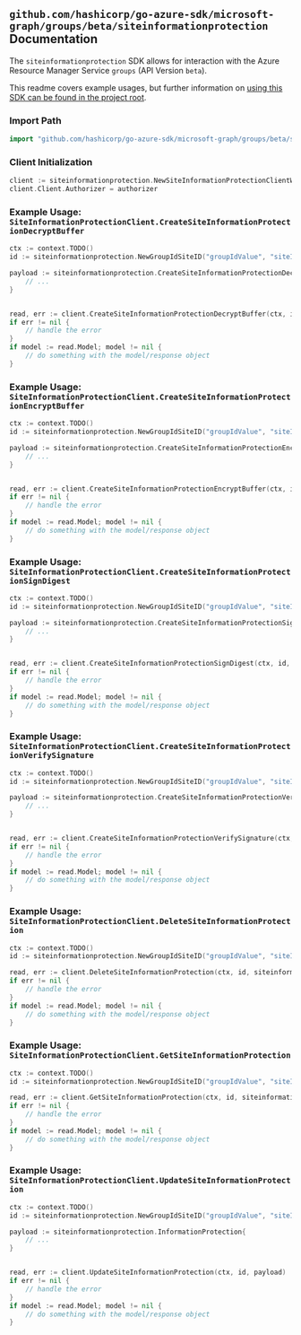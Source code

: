 
## `github.com/hashicorp/go-azure-sdk/microsoft-graph/groups/beta/siteinformationprotection` Documentation

The `siteinformationprotection` SDK allows for interaction with the Azure Resource Manager Service `groups` (API Version `beta`).

This readme covers example usages, but further information on [using this SDK can be found in the project root](https://github.com/hashicorp/go-azure-sdk/tree/main/docs).

### Import Path

```go
import "github.com/hashicorp/go-azure-sdk/microsoft-graph/groups/beta/siteinformationprotection"
```


### Client Initialization

```go
client := siteinformationprotection.NewSiteInformationProtectionClientWithBaseURI("https://management.azure.com")
client.Client.Authorizer = authorizer
```


### Example Usage: `SiteInformationProtectionClient.CreateSiteInformationProtectionDecryptBuffer`

```go
ctx := context.TODO()
id := siteinformationprotection.NewGroupIdSiteID("groupIdValue", "siteIdValue")

payload := siteinformationprotection.CreateSiteInformationProtectionDecryptBufferRequest{
	// ...
}


read, err := client.CreateSiteInformationProtectionDecryptBuffer(ctx, id, payload)
if err != nil {
	// handle the error
}
if model := read.Model; model != nil {
	// do something with the model/response object
}
```


### Example Usage: `SiteInformationProtectionClient.CreateSiteInformationProtectionEncryptBuffer`

```go
ctx := context.TODO()
id := siteinformationprotection.NewGroupIdSiteID("groupIdValue", "siteIdValue")

payload := siteinformationprotection.CreateSiteInformationProtectionEncryptBufferRequest{
	// ...
}


read, err := client.CreateSiteInformationProtectionEncryptBuffer(ctx, id, payload)
if err != nil {
	// handle the error
}
if model := read.Model; model != nil {
	// do something with the model/response object
}
```


### Example Usage: `SiteInformationProtectionClient.CreateSiteInformationProtectionSignDigest`

```go
ctx := context.TODO()
id := siteinformationprotection.NewGroupIdSiteID("groupIdValue", "siteIdValue")

payload := siteinformationprotection.CreateSiteInformationProtectionSignDigestRequest{
	// ...
}


read, err := client.CreateSiteInformationProtectionSignDigest(ctx, id, payload)
if err != nil {
	// handle the error
}
if model := read.Model; model != nil {
	// do something with the model/response object
}
```


### Example Usage: `SiteInformationProtectionClient.CreateSiteInformationProtectionVerifySignature`

```go
ctx := context.TODO()
id := siteinformationprotection.NewGroupIdSiteID("groupIdValue", "siteIdValue")

payload := siteinformationprotection.CreateSiteInformationProtectionVerifySignatureRequest{
	// ...
}


read, err := client.CreateSiteInformationProtectionVerifySignature(ctx, id, payload)
if err != nil {
	// handle the error
}
if model := read.Model; model != nil {
	// do something with the model/response object
}
```


### Example Usage: `SiteInformationProtectionClient.DeleteSiteInformationProtection`

```go
ctx := context.TODO()
id := siteinformationprotection.NewGroupIdSiteID("groupIdValue", "siteIdValue")

read, err := client.DeleteSiteInformationProtection(ctx, id, siteinformationprotection.DefaultDeleteSiteInformationProtectionOperationOptions())
if err != nil {
	// handle the error
}
if model := read.Model; model != nil {
	// do something with the model/response object
}
```


### Example Usage: `SiteInformationProtectionClient.GetSiteInformationProtection`

```go
ctx := context.TODO()
id := siteinformationprotection.NewGroupIdSiteID("groupIdValue", "siteIdValue")

read, err := client.GetSiteInformationProtection(ctx, id, siteinformationprotection.DefaultGetSiteInformationProtectionOperationOptions())
if err != nil {
	// handle the error
}
if model := read.Model; model != nil {
	// do something with the model/response object
}
```


### Example Usage: `SiteInformationProtectionClient.UpdateSiteInformationProtection`

```go
ctx := context.TODO()
id := siteinformationprotection.NewGroupIdSiteID("groupIdValue", "siteIdValue")

payload := siteinformationprotection.InformationProtection{
	// ...
}


read, err := client.UpdateSiteInformationProtection(ctx, id, payload)
if err != nil {
	// handle the error
}
if model := read.Model; model != nil {
	// do something with the model/response object
}
```
